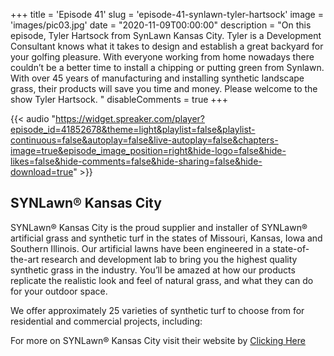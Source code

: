 +++
title = 'Episode 41'
slug = 'episode-41-synlawn-tyler-hartsock'
image = 'images/pic03.jpg'
date = "2020-11-09T00:00:00"
description = "On this episode, Tyler Hartsock from SynLawn Kansas City. Tyler is a Development Consultant knows what it takes to design and establish a great backyard for your golfing pleasure. With everyone working from home nowadays there couldn’t be a better time to install a chipping or putting green from Synlawn. With over 45 years of manufacturing and installing synthetic landscape grass, their products will save you time and money. Please welcome to the show Tyler Hartsock.
"
disableComments = true
+++

{{< audio "https://widget.spreaker.com/player?episode_id=41852678&theme=light&playlist=false&playlist-continuous=false&autoplay=false&live-autoplay=false&chapters-image=true&episode_image_position=right&hide-logo=false&hide-likes=false&hide-comments=false&hide-sharing=false&hide-download=true" >}}


## SYNLawn® Kansas City
SYNLawn® Kansas City is the proud supplier and installer of SYNLawn® artificial grass and synthetic turf in the states of Missouri, Kansas, Iowa and Southern Illinois. Our artificial lawns have been engineered in a state-of-the-art research and development lab to bring you the highest quality synthetic grass in the industry. You’ll be amazed at how our products replicate the realistic look and feel of natural grass, and what they can do for your outdoor space.

We offer approximately 25 varieties of synthetic turf to choose from for residential and commercial projects, including:

For more on SYNLawn® Kansas City visit their website by [Clicking Here](https://www.kansascityartificiallawns.com/)
